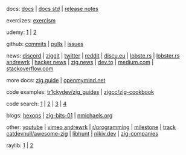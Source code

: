 docs:
[docs](https://ziglang.org/documentation/master/) |
[docs std](https://ziglang.org/documentation/master/std/) |
[release notes](https://ziglang.org/download/0.12.0/release-notes.html)

exercizes: [exercism](https://exercism.org/tracks/zig)

udemy:
[1](https://www.udemy.com/course/draft/4874656/learn/lecture/33883594) |
[2](https://www.udemy.com/course/draft/5340712/learn/lecture/38367172)

github:
[commits](https://github.com/ziglang/zig/commits/master/) |
[pulls](https://github.com/ziglang/zig/pulls?q=is%3Apr+is%3Aopen+sort%3Aupdated-desc) |
[issues](https://github.com/ziglang/zig/issues)

news:
[discord](https://discord.com/channels/605571803288698900/1024381264213594242) |
[ziggit](https://ziggit.dev/) |
[twitter](https://twitter.com/search?q=ziglang&src=typed_query&f=live) |
[reddit](https://www.reddit.com/r/Zig/new/) |
[discu.eu](https://discu.eu/weekly/zig/) |
[lobste.rs](https://lobste.rs/search?q=zig&what=comments&order=newest) |
[lobster.rs andrewrk](https://lobste.rs/~andrewrk/threads) |
[hacker news](https://hn.algolia.com/?dateRange=pastWeek&page=0&prefix=false&query=zig&sort=byPopularity&type=all) |
[zig.news](https://zig.news/latest) |
[dev.to](https://dev.to/t/zig/latest) |
[medium.com](https://medium.com/tag/zig) |
[stackoverflow.com](https://stackoverflow.com/questions/tagged/zig?tab=Newest)

more docs:
[zig.guide](https://zig.guide/) |
[openmymind.net](https://www.openmymind.net/learning_zig/)

code examples:
[tr1ckydev/zig_guides](https://github.com/tr1ckydev/zig_guides) |
[zigcc/zig-cookbook](https://github.com/zigcc/zig-cookbook)

code search:
[1](https://sourcegraph.com/search?q=context:global+lang:Zig+&patternType=keyword&sm=0) |
[2](https://sourcegraph.com/search?q=context:global++lang:zig+-repo:.*/bun+-file:build.zig+std.sort.sort&patternType=standard&sm=1&groupBy=repo) |
[3](https://sourcegraph.com/search?q=context:global++lang:zig+-repo:.*/bun+-repo:.*/zig+-file:build.zig+staticbitset&patternType=standard&sm=1&groupBy=repo) |
[4](https://sourcegraph.com/search?q=context:global+repo:%5Egithub%5C.com/ziglang/zig%24+socket+type:symbol+lang:zig&patternType=standard&sm=1&groupBy=path)

blogs:
[hexops](https://devlog.hexops.com/) |
[zig-bits-01](https://blog.orhun.dev/zig-bits-01/) |
[nmichaels.org](https://www.nmichaels.org/zig/)

other:
[youtube](https://www.youtube.com/results?search_query=ziglang&sp=CAI%253D) |
[vimeo andrewrk](https://vimeo.com/andrewrk) |
[r/programming](https://www.reddit.com/r/programming/search/?q=zig&sort=top&t=month) |
[milestone](https://milestone.ziglang.cc/) |
[track catdevnull/awesome-zig](https://www.trackawesomelist.com/catdevnull/awesome-zig/) |
[libhunt](https://www.libhunt.com/l/zig/topic/zig) |
[nikiv.dev](https://wiki.nikiv.dev/programming-languages/zig/) |
[zig-companies](https://github.com/rofrol/zig-companies)

raylib:
[1](https://discord.com/channels/605571803288698900/1231052356108685343/1231191507256606730) |
[2](https://discord.com/channels/605571803288698900/1232024500502134806/1232121212772155423)

